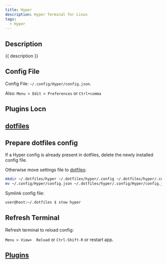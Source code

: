 ```yaml
---
title: Hyper
description: Hyper Terminal for Linux
tags: 
  - Hyper
---
```


## Description

{{ description }}

## Config File

Config File: `~/.config/Hyper/config.json`.  

Also: `Menu > Edit > Preferences` or `Ctrl+comma`

## Plugins Locn

## [dotfiles](../../../dev/projects/index.md#dotfiles-project)

## Prepare dotfiles config

If a Hyper config is already present in dotfiles, delete the newly installed config file.

Otherwise move settings file to [dotfiles](../../../dev/projects/index.md#dotfiles-project):

```bash
mkdir ~/.dotfiles/hyper ~/.dotfiles/hyper/.config ~/.dotfiles/hyper/.config/Hyper
mv ~/.config/Hyper/config.json ~/.dotfiles/hyper/.config/Hyper/config.json
```

Symlink config file:

```bash
user@host:~/.dotfiles $ stow hyper
```

## Refresh Terminal

Refresh terminal to reload config:

 `Menu > View>  Reload` or `Ctrl-Shift-R` or restart app.

## [Plugins](plugins.md)

